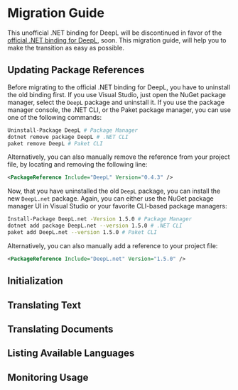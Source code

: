 # Migration Guide

This unofficial .NET binding for DeepL will be discontinued in favor of the [official .NET binding for DeepL](https://github.com/DeepLcom/deepl-dotnet), soon. This migration guide, will help you to make the transition as easy as possible.

## Updating Package References

Before migrating to the official .NET binding for DeepL, you have to uninstall the old binding first. If you use Visual Studio, just open the NuGet package manager, select the `DeepL` package and uninstall it. If you use the package manager console, the .NET CLI, or the Paket package manager, you can use one of the following commands:

```bash
Uninstall-Package DeepL # Package Manager
dotnet remove package DeepL # .NET CLI
paket remove DeepL # Paket CLI
```

Alternatively, you can also manually remove the reference from your project file, by locating and removing the following line:

```xml
<PackageReference Include="DeepL" Version="0.4.3" />
```

Now, that you have uninstalled the old `DeepL` package, you can install the new `DeepL.net` package. Again, you can either use the NuGet package manager UI in Visual Studio or your favorite CLI-based package managers:

```bash
Install-Package DeepL.net -Version 1.5.0 # Package Manager
dotnet add package DeepL.net --version 1.5.0 # .NET CLI
paket add DeepL.net --version 1.5.0 # Paket CLI
```

Alternatively, you can also manually add a reference to your project file:

```xml
<PackageReference Include="DeepL.net" Version="1.5.0" />
```

## Initialization



## Translating Text



## Translating Documents



## Listing Available Languages



## Monitoring Usage


